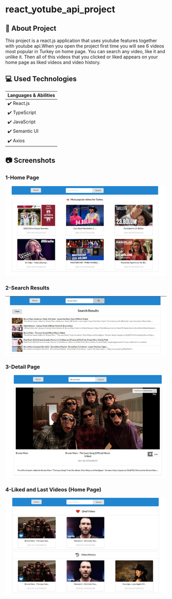 # react_yotube_api_project
## :scroll: About Project
This project is a react.js application that uses youtube features together with youtube api.When you open the project first time you will see 6 videos most popular in Turkey on home page. You can search any video, like it and unlike it. Then all of this videos that you clicked or liked appears on your home page as liked videos and video history.

## :computer: Used Technologies

|Languages & Abilities  | 
| ------------- |
| :heavy_check_mark: React.js  | 
| :heavy_check_mark: TypeScript  |
| :heavy_check_mark: JavaScript  |
| :heavy_check_mark: Semantic UI  |
| :heavy_check_mark: Axios |

## :camera: Screenshots
### 1-Home Page
![](screenshots/home-page.jpg)
### 2-Search Results
![](screenshots/search.jpg)
### 3-Detail Page
![](screenshots/video-detail-page.jpg)
### 4-Liked and Last Videos (Home Page)
![](screenshots/liked-and-history.jpg)

